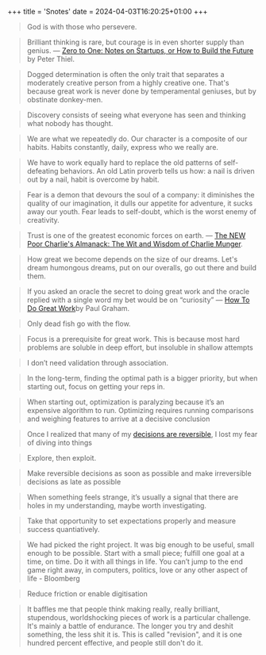 +++
title = 'Snotes'
date = 2024-04-03T16:20:25+01:00
+++
>God is with those who persevere.

>Brilliant thinking is rare, but courage is in even shorter supply than genius. — [Zero to One: Notes on Startups, or How to Build the Future](https://amzn.to/3ABPtDk) by Peter Thiel.

>Dogged determination is often the only trait that separates a moderately creative person from a highly creative one. That's because great work is never done by temperamental geniuses, but by obstinate donkey-men.

>Discovery consists of seeing what everyone has seen and thinking what nobody has thought.

>We are what we repeatedly do. Our character is a composite of our habits. Habits constantly, daily, express who we really are.

>We have to work equally hard to replace the old patterns of self-defeating behaviors. An old Latin proverb tells us how: a nail is driven out by a nail, habit is overcome by habit.

>Fear is a demon that devours the soul of a company: it diminishes the quality of our imagination, it dulls our appetite for adventure, it sucks away our youth. Fear leads to self-doubt, which is the worst enemy of creativity.

>Trust is one of the greatest economic forces on earth. —  [The NEW Poor Charlie's Almanack: The Wit and Wisdom of Charlie Munger](https://amzn.to/3Gx5sFn).

> How great we become depends on the size of our dreams. Let's dream humongous dreams, put on our overalls, go out there and build them.

>If you asked an oracle the secret to doing great work and the oracle replied with a single word my bet would be on “curiosity” — [How To Do Great Work](http://www.paulgraham.com/greatwork.html)by Paul Graham.

> Only dead fish go with the flow.

>Focus is a prerequisite for great work. 
This is because most hard problems are soluble in deep effort, but insoluble in shallow attempts

>I don’t need validation through association.

>In the long-term, finding the optimal path is a bigger priority, but when starting out, focus on getting your reps in.

>When starting out, optimization is paralyzing because it’s an expensive algorithm to run.
Optimizing requires running comparisons and weighing features to arrive at a decisive conclusion

>Once I realized that many of my [decisions are reversible](https://fs.blog/reversible-irreversible-decisions/), I lost my fear of diving into things

>Explore, then exploit.

>Make reversible decisions as soon as possible and make irreversible decisions as late as possible

>When something feels strange, it’s usually a signal that there are holes in my understanding, maybe worth investigating.

>Take that opportunity to set expectations properly and measure success quantiatively.

>We had picked the right project. It was big enough to be useful, small enough to be possible. Start with a small piece; fulfill one goal at a time, on time. Do it with all things in life. You can’t jump to the end game right away, in computers, politics, love or any other aspect of life - Bloomberg

>Reduce friction or enable digitisation

>It baffles me that people think making really, really brilliant, stupendous, worldshocking pieces of work is a particular challenge. It's mainly a battle of endurance. The longer you try and deshit something, the less shit it is. This is called "revision", and it is one hundred percent effective, and people still don't do it.


